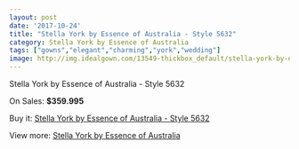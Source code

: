 ```yaml
---
layout: post
date: '2017-10-24'
title: "Stella York by Essence of Australia - Style 5632"
category: Stella York by Essence of Australia
tags: ["gowns","elegant","charming","york","wedding"]
image: http://img.idealgown.com/13549-thickbox_default/stella-york-by-essence-of-australia-style-5632.jpg
---
```

Stella York by Essence of Australia - Style 5632

On Sales: **$359.995**
<a href="https://www.idealgown.com/en/stella-york-by-essence-of-australia/5444-stella-york-by-essence-of-australia-style-5632.html"><amp-img layout="responsive" width="600" height="600" src="//img.idealgown.com/13549-thickbox_default/stella-york-by-essence-of-australia-style-5632.jpg" alt="Stella York by Essence of Australia - Style 5632 0" /></a>
<a href="https://www.idealgown.com/en/stella-york-by-essence-of-australia/5444-stella-york-by-essence-of-australia-style-5632.html"><amp-img layout="responsive" width="600" height="600" src="//img.idealgown.com/13551-thickbox_default/stella-york-by-essence-of-australia-style-5632.jpg" alt="Stella York by Essence of Australia - Style 5632 1" /></a>
<a href="https://www.idealgown.com/en/stella-york-by-essence-of-australia/5444-stella-york-by-essence-of-australia-style-5632.html"><amp-img layout="responsive" width="600" height="600" src="//img.idealgown.com/13550-thickbox_default/stella-york-by-essence-of-australia-style-5632.jpg" alt="Stella York by Essence of Australia - Style 5632 2" /></a>

Buy it: [Stella York by Essence of Australia - Style 5632](https://www.idealgown.com/en/stella-york-by-essence-of-australia/5444-stella-york-by-essence-of-australia-style-5632.html "Stella York by Essence of Australia - Style 5632")

View more: [Stella York by Essence of Australia](https://www.idealgown.com/en/79-stella-york-by-essence-of-australia "Stella York by Essence of Australia")